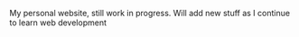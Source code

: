 My personal website, still work in progress. Will add new stuff as I continue to learn web development
